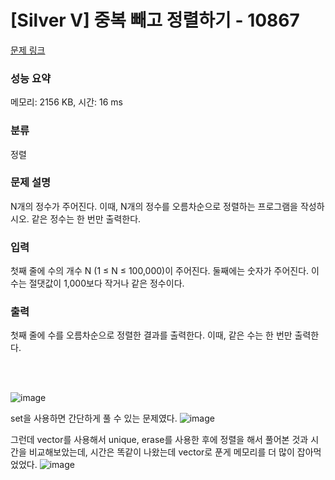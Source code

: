 # [Silver V] 중복 빼고 정렬하기 - 10867 

[문제 링크](https://www.acmicpc.net/problem/10867) 

### 성능 요약

메모리: 2156 KB, 시간: 16 ms

### 분류

정렬

### 문제 설명

<p>N개의 정수가 주어진다. 이때, N개의 정수를 오름차순으로 정렬하는 프로그램을 작성하시오. 같은 정수는 한 번만 출력한다.</p>

### 입력 

 <p>첫째 줄에 수의 개수 N (1 ≤ N ≤ 100,000)이 주어진다. 둘째에는 숫자가 주어진다. 이 수는 절댓값이 1,000보다 작거나 같은 정수이다.</p>

### 출력 

 <p>첫째 줄에 수를 오름차순으로 정렬한 결과를 출력한다. 이때, 같은 수는 한 번만 출력한다.</p>

<br> <br>

![image](https://user-images.githubusercontent.com/75931369/232962208-932d7cae-bf2b-44c8-9343-d49d694a4e43.png)

<hr4> set을 사용하면 간단하게 풀 수 있는 문제였다. </hr4>
![image](https://user-images.githubusercontent.com/75931369/232962291-e0fd0d32-7dec-4607-b822-bfe6929c161f.png)


<hr4> 그런데 vector를 사용해서 unique, erase를 사용한 후에 정렬을 해서 풀어본 것과 시간을 비교해보았는데, 시간은 똑같이 나왔는데 vector로 푼게 메모리를 더 많이 잡아먹었었다. </hr4>
![image](https://user-images.githubusercontent.com/75931369/232962509-0392692e-248c-4866-86c3-3828e519a823.png)
